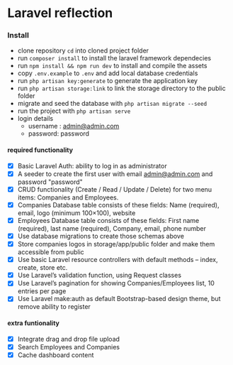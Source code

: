 # Laravel reflection
### Install

* clone repository
  `cd` into cloned project folder
* run `composer install` to install the laravel framework dependecies
* run `npm install && npm run dev` to install and compile the assets  
* copy `.env.example` to `.env` and add local database credentials
* run `php artisan key:generate` to generate the application key
* run `php artisan storage:link` to link the storage directory to the public folder
* migrate and seed the database with `php artisan migrate --seed`
* run the project with `php artisan serve`
* login details
  * username : admin@admin.com
  * password: password
    


#### required functionality
- [x] Basic Laravel Auth: ability to log in as administrator
- [x] A seeder to create the first user with email admin@admin.com and password "password"
- [x] CRUD functionality (Create / Read / Update / Delete) for two menu items: Companies and Employees.
- [x] Companies Database table consists of these fields: Name (required), email, logo (minimum 100×100), website
- [x] Employees Database table consists of these fields: First name (required), last name (required), Company, email,
  phone number
- [x]  Use database migrations to create those schemas above
- [x]  Store companies logos in storage/app/public folder and make them accessible from public
- [x]  Use basic Laravel resource controllers with default methods – index, create, store etc.
- [x]  Use Laravel’s validation function, using Request classes
- [x]  Use Laravel’s pagination for showing Companies/Employees list, 10 entries per page
- [x]  Use Laravel make:auth as default Bootstrap-based design theme, but remove ability to register

#### extra funtionality

- [x]  Integrate drag and drop file upload
- [x]  Search Employees and Companies  
- [x]  Cache dashboard content 
